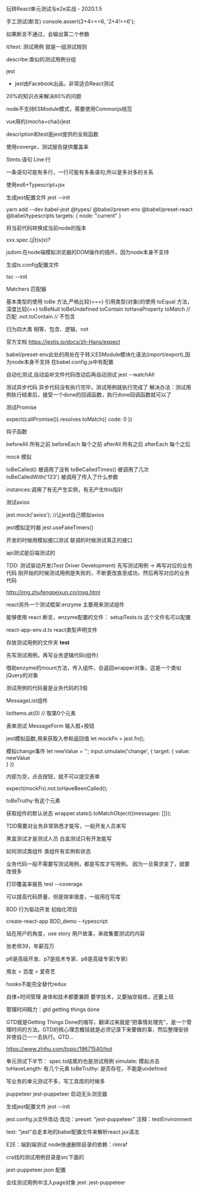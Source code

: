 玩转React单元测试与e2e实战 - 2020.1.5

手工测试(断言)
console.assert(2+4===6, '2+4!==6');

如果断言不通过，会输出第二个参数

it/test: 测试用例
就是一组测试规则

describe:类似的测试用例分组

jest
- jest由Facebook出品，非常适合React测试

20%的知识点来解决80%的问题

node不支持ESModule模式，需要使用Commonjs规范

vue用的(mocha+chai)/jest

description和test是jest提供的全局函数

使用coverge，测试报告提供覆盖率

Stmts:语句
Line:行

一条语句可能有多行，一行可能有多条语句;所以是多对多的关系

使用es6+Typescript+jsx

生成jest配置文件
jest --init

yarn add --dev babel-jest @types/ @babel/preset-env @babel/preset-react @babel/typescripts
targets: {
	node: "current"
}

将当前代码转换成当前node的版本

xxx.spec.(j|t)s(x)?

jsdom:在node端模拟浏览器的DOM操作的插件，因为node本身不支持

生成ts.config配置文件

tsc --init

Matchers
匹配器

基本类型的使用 toBe 方法,严格比较(===)
引用类型(对象)的使用 toEqual 方法，深度比较(==)
toBeNull
toBeUndefined
toContain
toHavaProperty
toMatch // 匹配
.not.toContain // 不包含

归为四大类
相等、包含、逻辑、not

官方文档
https://jestjs.io/docs/zh-Hans/expect

babel/preset-env此处的用处在于转义ESModule模块化语法(import/export),因为node本身不支持
在babel.config.js中有配置

自动化测试,自动监听文件代码改动后再自动测试
jest --watchAll

测试异步代码
异步代码没有执行完毕，测试用例就执行完成了
解决办法：测试用例执行结束后，接受一个done的回调函数，执行done回调函数就可以了

测试Promise

expect(callPromise()).resolves.toMatch({ code: 0 })

钩子函数

beforeAll 所有之前
beforeEach 每个之前
afterAll 所有之后
afterEach 每个之后

mock 模拟

toBeCalled() 被调用了没有
toBeCalledTimes() 被调用了几次
toBeCalledWith('123') 被调用了传入了什么参数

instances:调用了有无产生实例，有无产生this指针

测试axios

jest.mock('axios'); //让jest自己模拟axios

jest模拟定时器
jest.useFakeTimers()

开发的时候用模拟接口测试
联调的时候测试真正的接口

api测试是后端测试的

TDD: 测试驱动开发(Test Driver Development)
先写测试用例 -> 再写对应的业务代码
刚开始的时候测试用例是失败的，不断更改直至成功，然后再写对应的业务代码

http://img.zhufengpeixun.cn/msg.html

react另外一个测试框架:enzyme
主要用来测试组件

能够使用 react 断言，enzyme配置的文件：
setupTests.ts
这个文件名可以配置

react-app-env.d.tx
react类型声明文件

存放测试用例的文件夹 __test__

先写测试用例，再写业务逻辑代码(组件)

借助enzyme的mount方法，传入组件，会返回wrapper对象，这是一个类似jQuery的对象

测试用例的代码量是业务代码的3倍

MessageList组件

listItems.at(0) // 取第0个元素

表单测试
MessageForm
输入框+按钮

jest模拟函数,用来获取入参和返回值
let mockFn = jest.fn();

模拟change事件
let newValue = '';
input.simulate('change', {
    target: {
	value: newValue  
    }
})

内部为空，点击按钮，就不可以提交表单

expect(mockFn).not.toHaveBeenCalled();

toBeTruthy:有这个元素

获取组件的默认状态
wrapper.state().toMatchObject({messages: []});

TDD需要对业务非常熟悉才能写，一般开发人员来写

黑盒测试才是测试人员  白盒测试只有开发能写

如何测试类组件
类组件有实例和状态

业务代码一般不需要写测试用例，都是写库才写用例。
因为一旦需求变了，就要改很多

打印覆盖率报告
test --coverage

可以提高代码质量，但是效率很差，一般用在写库

BDD
行为驱动开发
初始化项目

create-react-app BDD_demo --typescript

站在用户的角度，use story 用户故事，来收集要测试的内容

张老师39，年薪百万

p6是高级开发、p7是技术专家、p8是高级专家(专家)

用友 > 百度 > 爱奇艺

hooks不能完全替代redux

自律+时间管理
身体和技术都要兼顾
要学技术，又要抽空锻炼，还要上班

管理时间精力：gtd
getting things done

GTD就是Getting Things Done的缩写，翻译过来就是“把事情处理完”，是一个管理时间的方法。GTD的核心理念概括就是必须记录下来要做的事，然后整理安排并使自己一一去执行。GTD...

https://www.zhihu.com/topic/19671540/hot

单元测试下半节：
spec.ts结尾的也是测试用例
simulate: 模拟点击
toHaveLength: 有几个元素
toBeTruthy: 是否存在，不能是undefined

写业务的单元测试不多，写工具库的时候多

puppeteer jest-puppeteer
启动无头浏览器

生成jest配置文件
jest --init

jest.config.js文件改动
改动：preset: "jest-puppeteer"
注释：testEnvironment

test: "jest"会走本地的babel配置文件来解析react jsx语法

E2E：端到端测试
node快速删除目录的依赖：rimraf

cra找的测试用例目录是src下面的

jest-puppeteer.json 配置

会往测试用例中注入page对象
jest: jest-puppeteer

